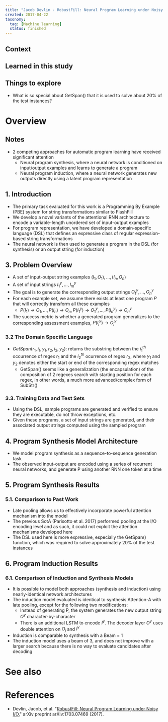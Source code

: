 ```yaml
---
title: "Jacob Devlin - RobustFill: Neural Program Learning under Noisy I/O (2017)"
created: 2017-04-22
taxonomy:
  tag: [Machine learning]
  status: finished
---
```


## Context

## Learned in this study

## Things to explore
* What is so special about GetSpan() that it is used to solve about 20% of the test instances?

# Overview

## Notes
* 2 competing approaches for automatic program learning have received significant attention
	* Neural program synthesis, where a neural network is conditioned on input/output examples and learns to generate a program
	* Neural program induction, where a neural network generates new outputs directly using a latent program representation

## 1. Introduction
* The primary task evaluated for this work is a Programming By Example (PBE) system for string transformations similar to FlashFill
* We develop a novel variants of the attentional RNN architecture to encode a variable-length unordered set of input-output examples
* For program representation, we have developed a domain-specific language (DSL) that defines an expressive class of regular expression-based string transformations
* The neural network is then used to generate a program in the DSL (for synthesis) or an output string (for induction)

## 3. Problem Overview
* A set of input-output string examples $(I_1, O_1), \dots, (I_n, O_n)$
* A set of input strings $I_1^y, \dots, I_m^y$
* The goal is to generate the corresponding output strings $O_1^y, \dots, O_n^y$
* For each example set, we assume there exists at least one program $P$ that will correctly transform all these examples
	* $P(I_1) \rightarrow O_1, \dots, P(I_n) \rightarrow O_n, P(I_1^y) \rightarrow O_1^y, \dots, P(I_n^y) \rightarrow O_n^y$
* The success metric is whether a generated program generalizes to the corresponding assessment examples, $P(I_j^y) \rightarrow O_j^y$

### 3.2 The Domain Specific Language
* $GetSpan(r_1, i_1, y_1, r_2, i_2, y_2)$: returns the substring between the $i_1^{th}$ occurrence of regex $r_1$ and the $i_2^{th}$ ocurrence of regex $r_2$, where $y_1$ and $y_2$ denotes either the start or end of the corresponding regex matches
	* GetSpan() seems like a generalization (the encapsulation) of the composition of 2 regexes search with starting position for each regex, in other words, a much more advanced/complex form of SubStr()

### 3.3. Training Data and Test Sets
* Using the DSL, sample programs are generated and verified to ensure they are executable, do not throw exceptions, etc.
* Given these programs, a set of input strings are generated, and their associated output strings computed using the sampled program

## 4. Program Synthesis Model Architecture
* We model program synthesis as a sequence-to-sequence generation task
* The observed input-output are encoded using a series of recurrent neural networks, and generate P using another RNN one token at a time

## 5. Program Synthesis Results
### 5.1. Comparison to Past Work
* Late pooling allows us to effectively incorporate powerful attention mechanism into the model
* The previous SotA (Parisotto et al. 2017) performed pooling at the I/O encoding level and as such, it could not exploit the attention mechanisms developed here
* The DSL used here is more expressive, especially the GetSpan() function, which was required to solve approximately 20% of the test instances

## 6. Program Induction Results
### 6.1. Comparison of Induction and Synthesis Models
* It is possible to model both approaches (synthesis and induction) using nearly-identical network architectures
* The induction model evaluated is identical to synthesis Attention-A with late pooling, except for the following two modifications:
	* Instead of generating P, the system generates the new output string $O^y$ character-by-character
	* There is an additional LSTM to encode $I^y$. The decoder layer $O^y$ uses double attention on $O_j$ and $I^y$
* Induction is comparable to synthesis with a Beam = 1
* The induction model uses a beam of 3, and does not improve with a larger search because there is no way to evaluate candidates after decoding

# See also

# References
* Devlin, Jacob, et al. "[RobustFill: Neural Program Learning under Noisy I/O.](https://arxiv.org/abs/1703.07469)" arXiv preprint arXiv:1703.07469 (2017).
